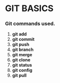 # GIT BASICS
### Git commands used.
1. **git add**
2. **git commit**
3. **git push**
4. **git branch**
5. **git merge**
6. **git clone**
7. **git status**
8. **git config**
9. **git pull**
